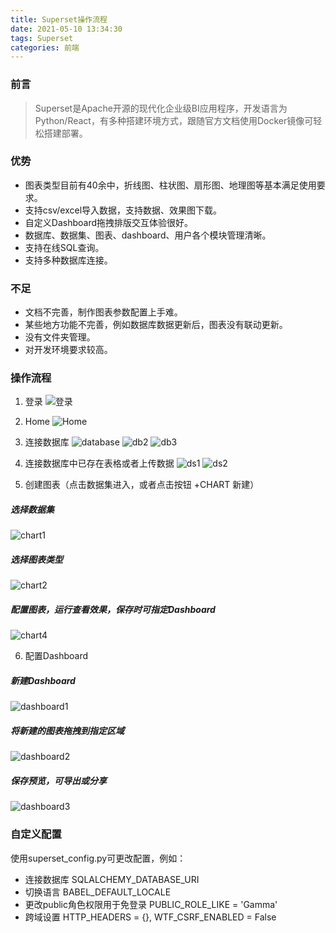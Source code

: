 ```yaml
---
title: Superset操作流程
date: 2021-05-10 13:34:30
tags: Superset
categories: 前端
---
```


### 前言
> Superset是Apache开源的现代化企业级BI应用程序，开发语言为Python/React，有多种搭建环境方式，跟随官方文档使用Docker镜像可轻松搭建部署。

### 优势
* 图表类型目前有40余中，折线图、柱状图、扇形图、地理图等基本满足使用要求。
* 支持csv/excel导入数据，支持数据、效果图下载。
* 自定义Dashboard拖拽排版交互体验很好。
* 数据库、数据集、图表、dashboard、用户各个模块管理清晰。
* 支持在线SQL查询。
* 支持多种数据库连接。

### 不足
* 文档不完善，制作图表参数配置上手难。
* 某些地方功能不完善，例如数据库数据更新后，图表没有联动更新。
* 没有文件夹管理。
* 对开发环境要求较高。

### 操作流程
1. 登录
![登录](/images/superset/login.png)

2. Home
![Home](/images/superset/home.png)

3. 连接数据库
![database](/images/superset/database.png)
![db2](/images/superset/db2.png)
![db3](/images/superset/db3.png)

<!-- more -->

4. 连接数据库中已存在表格或者上传数据
![ds1](/images/superset/ds1.png)
![ds2](/images/superset/ds2.png)

5. 创建图表（点击数据集进入，或者点击按钮 +CHART 新建）
##### 选择数据集
![chart1](/images/superset/chart1.png)

##### 选择图表类型
![chart2](/images/superset/chart2.png)

##### 配置图表，运行查看效果，保存时可指定Dashboard
![chart4](/images/superset/chart4.png)

6. 配置Dashboard
##### 新建Dashboard
![dashboard1](/images/superset/dashboard1.png)

##### 将新建的图表拖拽到指定区域
![dashboard2](/images/superset/dashboard2.png)

##### 保存预览，可导出或分享
![dashboard3](/images/superset/dashboard3.png)

### 自定义配置
使用superset_config.py可更改配置，例如：

* 连接数据库 SQLALCHEMY_DATABASE_URI
* 切换语言 BABEL_DEFAULT_LOCALE
* 更改public角色权限用于免登录 PUBLIC_ROLE_LIKE = 'Gamma'
* 跨域设置 HTTP_HEADERS = {}, WTF_CSRF_ENABLED = False